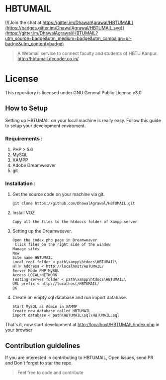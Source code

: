 # HBTUMAIL

[![Join the chat at https://gitter.im/DhawalAgrawal/HBTUMAIL](https://badges.gitter.im/DhawalAgrawal/HBTUMAIL.svg)](https://gitter.im/DhawalAgrawal/HBTUMAIL?utm_source=badge&utm_medium=badge&utm_campaign=pr-badge&utm_content=badge)

> A Webmail service to connect faculty and students of HBTU Kanpur. http://hbtumail.decoder.co.in/

# License
This repository is licensed under GNU General Public License v3.0

## How to Setup

Setting up HBTUMAIL on your local machine is really easy.
Follow this guide to setup your development enviroment.

### Requirements :

1. PHP > 5.6
2. MySQL
3. XAMPP
4. Adobe Dreamweaver
5. git


### Installation :

1. Get the source code on your machine via git.

	```shell
    git clone https://github.com/DhawalAgrawal/HBTUMAIL.git
    ```

2. Install VOZ

	```
	Copy all the files to the htdoccs folder of Xampp server
	```

3. Setting up the Dreamweaver.

	```
	Open the index.php page in Dreamweaver
	 Click files on the right side of the window
   Manage sites
   New
   Site name HBTUMAIL
   Local root folder < path\xampp\htdocs\HBTUMAIL\
   HTTP Address < http://localhost/HBTUMAIL/
   Server-Mode PHP MySQL
   Access LOCAL/NETWORK
   Testing server folder < path\xampp\htdocs\HBTUMAIL\
   URL prefix < http://localhost/HBTUMAIL/
   OK
	```


4. Create an empty sql database and run import database.

	```
	Start MySQL as Admin in XAMMP
	Create new database called HBTUMAIL
	import database < path\HBTUMAIL\sql\HBTUMAIL.sql
	```

That's it, now start development at [http://localhost/HBTUMAIL/index.php](http://localhost/HBTUMAIL/index.php) in your browser

## Contribution guidelines

If you are interested in contributing to HBTUMAIL, Open Issues, send PR and Don't forget to star the repo.
> Feel free to code and contribute
